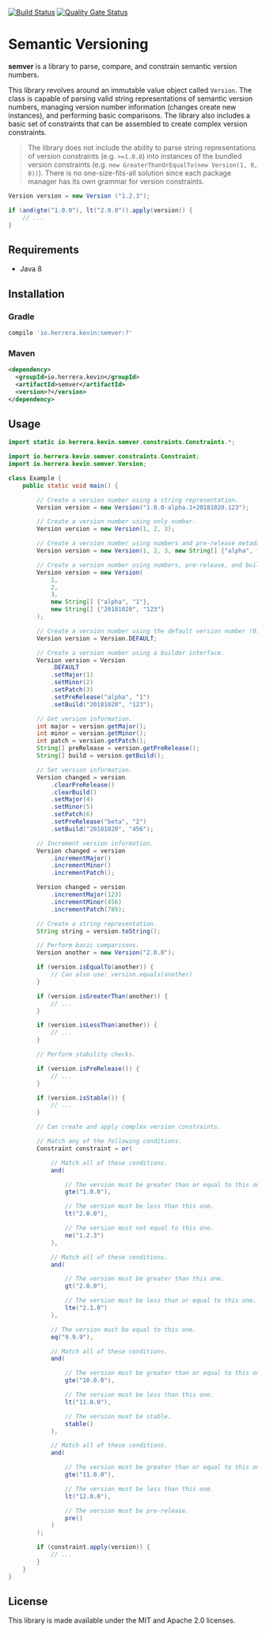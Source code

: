 [![Build Status](https://travis-ci.org/kherge/java.semver.svg?branch=master)](https://travis-ci.org/kherge/java.semver)
[![Quality Gate Status](https://sonarcloud.io/api/project_badges/measure?project=kherge_java.semver&metric=alert_status)](https://sonarcloud.io/dashboard?id=kherge_java.semver)

Semantic Versioning
===================

**semver** is a library to parse, compare, and constrain semantic version numbers.

This library revolves around an immutable value object called `Version`. The class is capable of parsing valid string
representations of semantic version numbers, managing version number information (changes create new instances), and
performing basic comparisons. The library also includes a basic set of constraints that can be assembled to create
complex version constraints.

> The library does not include the ability to parse string representations of version constraints (e.g. `>=1.0.0`)
> into instances of the bundled version constraints (e.g. `new GreaterThanOrEqualTo(new Version(1, 0, 0))`). There
> is no one-size-fits-all solution since each package manager has its own grammar for version constraints.

```java
Version version = new Version ("1.2.3");

if (and(gte("1.0.0"), lt("2.0.0")).apply(version)) {
    // ...
}
```

Requirements
------------

- Java 8

Installation
------------

### Gradle

```groovy
compile 'io.herrera.kevin:semver:?'
```

### Maven

```xml
<dependency>
  <groupId>io.herrera.kevin</groupId>
  <artifactId>semver</artifactId>
  <version>?</version>
</dependency>
```

Usage
-----

```java
import static io.herrera.kevin.semver.constraints.Constraints.*;

import io.herrera.kevin.semver.constraints.Constraint;
import io.herrera.kevin.semver.Version;

class Example {
    public static void main() {

        // Create a version number using a string representation.
        Version version = new Version("1.0.0-alpha.1+20181020.123");

        // Create a version number using only number.
        Version version = new Version(1, 2, 3);

        // Create a version number using numbers and pre-release metadata.
        Version version = new Version(1, 2, 3, new String[] {"alpha", "1"});

        // Create a version number using numbers, pre-release, and build metadata.
        Version version = new Version(
            1,
            2,
            3,
            new String[] {"alpha", "1"},
            new String[] {"20181020", "123"}
        );

        // Create a version number using the default version number (0.0.0).
        Version version = Version.DEFAULT;

        // Create a version number using a builder interface.
        Version version = Version
            .DEFAULT
            .setMajor(1)
            .setMinor(2)
            .setPatch(3)
            .setPreRelease("alpha", "1")
            .setBuild("20181020", "123");

        // Get version information.
        int major = version.getMajor();
        int minor = version.getMinor();
        int patch = version.getPatch();
        String[] preRelease = version.getPreRelease();
        String[] build = version.getBuild();

        // Set version information.
        Version changed = version
            .clearPreRelease()
            .clearBuild()
            .setMajor(4)
            .setMinor(5)
            .setPatch(6)
            .setPreRelease("beta", "2")
            .setBuild("20181020", "456");

        // Increment version information.
        Version changed = version
            .incrementMajor()
            .incrementMinor()
            .incrementPatch();

        Version changed = version
            .incrementMajor(123)
            .incrementMinor(456)
            .incrementPatch(789);

        // Create a string representation.
        String string = version.toString();

        // Perform basic comparisons.
        Version another = new Version("2.0.0");

        if (version.isEqualTo(another)) {
            // Can also use: version.equals(another)
        }

        if (version.isGreaterThan(another)) {
            // ...
        }

        if (version.isLessThan(another)) {
            // ...
        }

        // Perform stability checks.

        if (version.isPreRelease()) {
            // ...
        }

        if (version.isStable()) {
            // ...
        }

        // Can create and apply complex version constraints.

        // Match any of the following conditions.
        Constraint constraint = or(

            // Match all of these conditions.
            and(

                // The version must be greater than or equal to this one.
                gte("1.0.0"),

                // The version must be less than this one.
                lt("2.0.0"),

                // The version must not equal to this one.
                ne("1.2.3")
            ),

            // Match all of these conditions.
            and(

                // The version must be greater than this one.
                gt("2.0.0"),

                // The version must be less than or equal to this one.
                lte("2.1.0")
            ),

            // The version must be equal to this one.
            eq("9.9.9"),

            // Match all of these conditions.
            and(

                // The version must be greater than or equal to this one.
                gte("10.0.0"),

                // The version must be less than this one.
                lt("11.0.0"),

                // The version must be stable.
                stable()
            ),

            // Match all of these conditions.
            and(

                // The version must be greater than or equal to this one.
                gte("11.0.0"),

                // The version must be less than this one.
                lt("12.0.0"),

                // The version must be pre-release.
                pre()
            )
        );

        if (constraint.apply(version)) {
            // ...
        }
    }
}
```

License
-------

This library is made available under the MIT and Apache 2.0 licenses.
